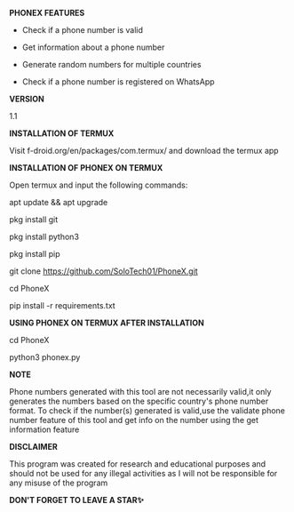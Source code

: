 **PHONEX FEATURES**

- Check if a phone number is valid

- Get information about a phone number

- Generate random numbers for multiple countries

- Check if a phone number is registered on WhatsApp


**VERSION**

1.1

**INSTALLATION OF TERMUX**

Visit f-droid.org/en/packages/com.termux/ and download the termux app

**INSTALLATION OF PHONEX ON TERMUX**

Open termux and input the following commands:

apt update && apt upgrade

pkg install git

pkg install python3

pkg install pip

git clone https://github.com/SoloTech01/PhoneX.git

cd PhoneX

pip install -r requirements.txt

**USING PHONEX ON TERMUX AFTER INSTALLATION**

cd PhoneX

python3 phonex.py

**NOTE**

Phone numbers generated with this tool are not necessarily valid,it only generates the numbers based on the specific country's phone number format.
To check if the number(s) generated is valid,use the validate phone number feature of this tool and get info on the number using the get information feature

**DISCLAIMER**

This program was created for research and educational purposes and should not be used for any illegal activities as I will not be responsible for any misuse of the program

**DON'T FORGET TO LEAVE A STAR✨**